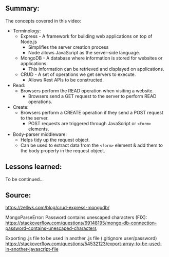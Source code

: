 ## Summary:
The concepts covered in this video:

* Terminology:
    * Express - A framework for building web applications on top of Node.js
        * Simplifies the server creation process
        * Node allows JavaScript as the server-side language.
    * MongoDB - A database where information is stored for websites or applications.
        * This information can be retrieved and displayed on applications.
    * CRUD - A set of operations we get servers to execute.
        * Allows Rest APIs to be constructed.
* Read:
    * Browsers perform the READ operation when visiting a website.
        * Browsers send a GET request to the server to perform READ operations.
* Create:
    * Browsers perform a CREATE operation if they send a POST request to the server.
        * POST requests are triggered through JavaScript or `<form>` elements.
* Body-parser middleware:
    * Helps tidy up the request object.
    * Can be used to extract data from the `<form>` element & add them to the body property in the request object.

## Lessons learned:
To be continued...

## Source:
https://zellwk.com/blog/crud-express-mongodb/

MongoParseError: Password contains unescaped characters (FIX):
https://stackoverflow.com/questions/69148195/mongo-db-connection-password-contains-unescaped-characters

Exporting .js file to be used in another .js file (.gitignore user/password)
https://stackoverflow.com/questions/54532123/export-array-to-be-used-in-another-javascript-file